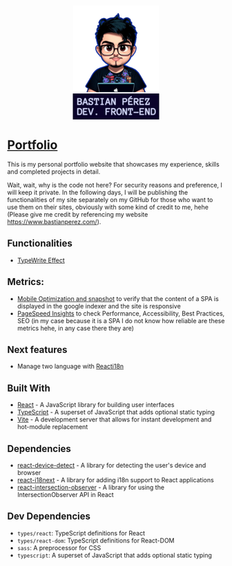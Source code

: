 <div align="center">
  <img alt="Logo" src="https://github.com/stuk4/typewriter-effect/blob/main/static/500x500.png" width="200" />
</div>
<div align="center">
  <img alt="Logo" src="https://github.com/stuk4/typewriter-effect/blob/main/static/gif_hero.gif" width="200" />
</div>


# [Portfolio](https://www.bastianperez.com/)

This is my personal portfolio website that showcases my experience, skills and completed projects in detail.

Wait, wait, why is the code not here? For security reasons and preference, I will keep it private. In the following days, I will be publishing the functionalities of my site separately on my GitHub for those who want to use them on their sites, obviously with some kind of credit to me, hehe (Please give me credit by referencing my website https://www.bastianperez.com/).
## Functionalities
- [TypeWrite Effect](https://github.com/stuk4/typewriter-effect)

## Metrics:
- [Mobile Optimization and snapshot](https://search.google.com/test/mobile-friendly/result?id=8MdiYuT8nzxoMaJ4q0Ip6A) to verify that the content of a SPA is displayed in the google indexer and the site is responsive
- [PageSpeed Insights](https://pagespeed.web.dev/report?url=https%3A%2F%2Fwww.bastianperez.com%2F&form_factor=mobile) to check Performance, Accessibility, Best Practices, SEO (in my case because it is a SPA I do not know how reliable are these metrics hehe, in any case there they are)

## Next features
-  Manage two language with [Reacti18n](https://react.i18next.com/) 

## Built With

- [React](https://reactjs.org/) - A JavaScript library for building user interfaces
- [TypeScript](https://www.typescriptlang.org/) - A superset of JavaScript that adds optional static typing
- [Vite](https://github.com/vitejs/vite) - A development server that allows for instant development and hot-module replacement

## Dependencies

- [react-device-detect](https://github.com/duskload/react-device-detect) - A library for detecting the user's device and browser
- [react-i18next](https://react.i18next.com/) - A library for adding i18n support to React applications
- [react-intersection-observer](https://www.npmjs.com/package/react-intersection-observer) - A library for using the IntersectionObserver API in React
## Dev Dependencies
- `types/react`: TypeScript definitions for React
- `types/react-dom`: TypeScript definitions for React-DOM
- `sass`: A preprocessor for CSS
- `typescript`: A superset of JavaScript that adds optional static typing



